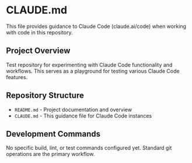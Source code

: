 # CLAUDE.md

This file provides guidance to Claude Code (claude.ai/code) when working with code in this repository.

## Project Overview

Test repository for experimenting with Claude Code functionality and workflows. This serves as a playground for testing various Claude Code features.

## Repository Structure

- `README.md` - Project documentation and overview
- `CLAUDE.md` - This guidance file for Claude Code instances

## Development Commands

No specific build, lint, or test commands configured yet. Standard git operations are the primary workflow.